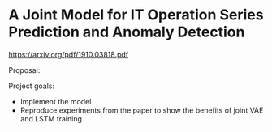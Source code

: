 # A Joint Model for IT Operation Series Prediction and Anomaly Detection

https://arxiv.org/pdf/1910.03818.pdf

Proposal:

Project goals:
- Implement the model
- Reproduce experiments from the paper to show the benefits of joint VAE and LSTM training




